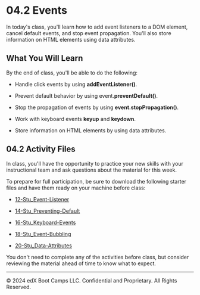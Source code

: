 # 04.2 Events
In today's class, you'll learn how to add event listeners to a DOM element, cancel default events, and stop event propagation. You'll also store information on HTML elements using data attributes.

## What You Will Learn
By the end of class, you'll be able to do the following:

* Handle click events by using **addEventListener()**.

* Prevent default behavior by using event.**preventDefault()**.

* Stop the propagation of events by using **event.stopPropagation()**.

* Work with keyboard events **keyup** and **keydown**.

* Store information on HTML elements by using data attributes.

## 04.2 Activity Files
In class, you'll have the opportunity to practice your new skills with your instructional team and ask questions about the material for this week.

To prepare for full participation, be sure to download the following starter files and have them ready on your machine before class:

* [12-Stu_Event-Listener](https://static.fullstack-bootcamp.com/lesson-files/04-Web-APIs/12-Stu_Event-Listener.zip)

* [14-Stu_Preventing-Default](https://static.fullstack-bootcamp.com/lesson-files/04-Web-APIs/14-Stu_Preventing-Default.zip)

* [16-Stu_Keyboard-Events](https://static.fullstack-bootcamp.com/lesson-files/04-Web-APIs/16-Stu_Keyboard-Events.zip)

* [18-Stu_Event-Bubbling](https://static.fullstack-bootcamp.com/lesson-files/04-Web-APIs/18-Stu_Event-Bubbling.zip)

* [20-Stu_Data-Attributes](https://static.fullstack-bootcamp.com/lesson-files/04-Web-APIs/20-Stu_Data-Attributes.zip)

You don't need to complete any of the activities before class, but consider reviewing the material ahead of time to know what to expect.

---
© 2024 edX Boot Camps LLC. Confidential and Proprietary. All Rights Reserved.
